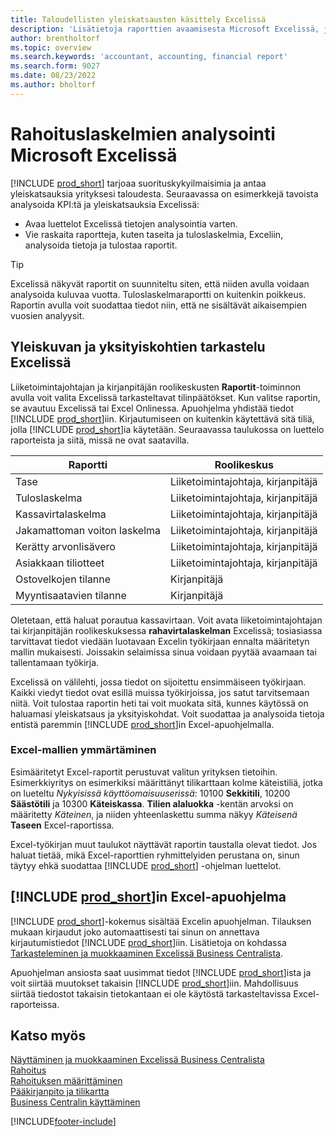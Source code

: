 ```yaml
---
title: Taloudellisten yleiskatsausten käsittely Excelissä
description: 'Lisätietoja raporttien avaamisesta Microsoft Excelissä, jotta analysointi toimii Business Central -sovelluksessa paremmin.'
author: brentholtorf
ms.topic: overview
ms.search.keywords: 'accountant, accounting, financial report'
ms.search.form: 9027
ms.date: 08/23/2022
ms.author: bholtorf
---
```

# Rahoituslaskelmien analysointi Microsoft Excelissä

[!INCLUDE [prod_short](includes/prod_short.md)] tarjoaa suorituskykyilmaisimia ja antaa yleiskatsauksia yrityksesi taloudesta. Seuraavassa on esimerkkejä tavoista analysoida KPI:tä ja yleiskatsauksia Excelissä:

* Avaa luettelot Excelissä tietojen analysointia varten. 
* Vie raskaita raportteja, kuten taseita ja tuloslaskelmia, Exceliin, analysoida tietoja ja tulostaa raportit.  

> [!TIP]
> Excelissä näkyvät raportit on suunniteltu siten, että niiden avulla voidaan analysoida kuluvaa vuotta. Tuloslaskelmaraportti on kuitenkin poikkeus. Raportin avulla voit suodattaa tiedot niin, että ne sisältävät aikaisempien vuosien analyysit.

## Yleiskuvan ja yksityiskohtien tarkastelu Excelissä

Liiketoimintajohtajan ja kirjanpitäjän roolikeskusten **Raportit**-toiminnon avulla voit valita Excelissä tarkasteltavat tilinpäätökset. Kun valitse raportin, se avautuu Excelissä tai Excel Onlinessa. Apuohjelma yhdistää tiedot [!INCLUDE [prod_short](includes/prod_short.md)]iin. Kirjautumiseen on kuitenkin käytettävä sitä tiliä, jolla [!INCLUDE [prod_short](includes/prod_short.md)]ia käytetään. Seuraavassa taulukossa on luettelo raporteista ja siitä, missä ne ovat saatavilla.  


|Raportti  |Roolikeskus  |
|---------|---------|
|Tase                 | Liiketoimintajohtaja, kirjanpitäjä |
|Tuloslaskelma              | Liiketoimintajohtaja, kirjanpitäjä |
|Kassavirtalaskelma       | Liiketoimintajohtaja, kirjanpitäjä |
|Jakamattoman voiton laskelma| Liiketoimintajohtaja, kirjanpitäjä |
|Kerätty arvonlisävero         | Liiketoimintajohtaja, kirjanpitäjä |
|Asiakkaan tiliotteet           | Liiketoimintajohtaja, kirjanpitäjä |
|Ostovelkojen tilanne         | Kirjanpitäjä |
|Myyntisaatavien tilanne      | Kirjanpitäjä |

Oletetaan, että haluat porautua kassavirtaan. Voit avata liiketoimintajohtajan tai kirjanpitäjän roolikeskuksessa **rahavirtalaskelman** Excelissä; tosiasiassa tarvittavat tiedot viedään luotavaan Excelin työkirjaan ennalta määritetyn mallin mukaisesti. Joissakin selaimissa sinua voidaan pyytää avaamaan tai tallentamaan työkirja.  

Excelissä on välilehti, jossa tiedot on sijoitettu ensimmäiseen työkirjaan. Kaikki viedyt tiedot ovat esillä muissa työkirjoissa, jos satut tarvitsemaan niitä. Voit tulostaa raportin heti tai voit muokata sitä, kunnes käytössä on haluamasi yleiskatsaus ja yksityiskohdat. Voit suodattaa ja analysoida tietoja entistä paremmin [!INCLUDE [prod_short](includes/prod_short.md)]in Excel-apuohjelmalla.  

### Excel-mallien ymmärtäminen

Esimääritetyt Excel-raportit perustuvat valitun yrityksen tietoihin. Esimerkkiyritys on esimerkiksi määrittänyt tilikarttaan kolme käteistiliä, jotka on lueteltu *Nykyisissä käyttöomaisuuserissä*: 10100 **Sekkitili**, 10200 **Säästötili** ja 10300 **Käteiskassa**. **Tilien alaluokka** -kentän arvoksi on määritetty *Käteinen*, ja niiden yhteenlaskettu summa näkyy *Käteisenä* **Taseen** Excel-raportissa.  

Excel-työkirjan muut taulukot näyttävät raportin taustalla olevat tiedot. Jos haluat tietää, mikä Excel-raporttien ryhmittelyiden perustana on, sinun täytyy ehkä suodattaa [!INCLUDE [prod_short](includes/prod_short.md)] -ohjelman luettelot.  

## [!INCLUDE [prod_short](includes/prod_short.md)]in Excel-apuohjelma

[!INCLUDE [prod_short](includes/prod_short.md)]-kokemus sisältää Excelin apuohjelman. Tilauksen mukaan kirjaudut joko automaattisesti tai sinun on annettava kirjautumistiedot [!INCLUDE [prod_short](includes/prod_short.md)]iin. Lisätietoja on kohdassa [Tarkasteleminen ja muokkaaminen Excelissä Business Centralista](across-work-with-excel.md).  

Apuohjelman ansiosta saat uusimmat tiedot [!INCLUDE [prod_short](includes/prod_short.md)]ista ja voit siirtää muutokset takaisin [!INCLUDE [prod_short](includes/prod_short.md)]iin. Mahdollisuus siirtää tiedostot takaisin tietokantaan ei ole käytöstä tarkasteltavissa Excel-raporteissa.  

## Katso myös

[Näyttäminen ja muokkaaminen Excelissä Business Centralista](across-work-with-excel.md)  
[Rahoitus](finance.md)  
[Rahoituksen määrittäminen](finance-setup-finance.md)  
[Pääkirjanpito ja tilikartta](finance-general-ledger.md)  
[Business Centralin käyttäminen](ui-work-product.md)  


[!INCLUDE[footer-include](includes/footer-banner.md)]
